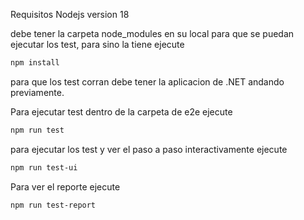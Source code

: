 Requisitos
Nodejs version 18

debe tener la carpeta node_modules en su local para que se puedan ejecutar los test, para sino la tiene ejecute
```bash
npm install
```

para que los test corran debe tener la aplicacion de .NET andando previamente.



Para ejecutar test dentro de la carpeta de e2e ejecute
```bash
npm run test
```

para ejecutar los test y ver el paso a paso interactivamente ejecute
```bash
npm run test-ui
```


Para ver el reporte ejecute
```bash
npm run test-report
```


